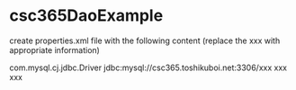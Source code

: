 # csc365DaoExample

create properties.xml file with the following content (replace the xxx with appropriate information)


<?xml version="1.0" encoding="UTF-8"?>
<!DOCTYPE properties SYSTEM "http://java.sun.com/dtd/properties.dtd">
<properties>

<entry key="driver">com.mysql.cj.jdbc.Driver</entry>
<entry key="url">jdbc:mysql://csc365.toshikuboi.net:3306/xxx</entry>
<entry key="user">xxx</entry>
<entry key="pass">xxx</entry>


</properties>


